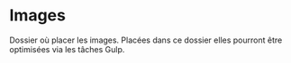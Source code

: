 
# Images

Dossier où placer les images. Placées dans ce dossier elles pourront être optimisées via les tâches Gulp.
